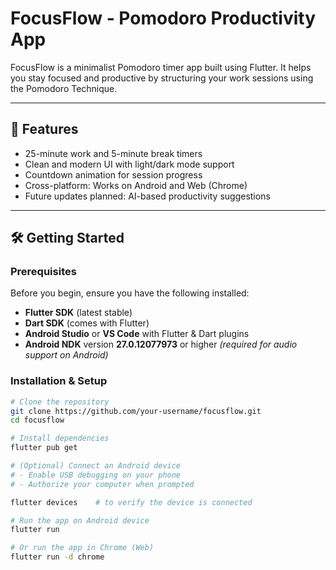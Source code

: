 # FocusFlow - Pomodoro Productivity App

FocusFlow is a minimalist Pomodoro timer app built using Flutter. It helps you stay focused and productive by structuring your work sessions using the Pomodoro Technique.

---

## 🚀 Features

- 25-minute work and 5-minute break timers
- Clean and modern UI with light/dark mode support
- Countdown animation for session progress
- Cross-platform: Works on Android and Web (Chrome)
- Future updates planned: AI-based productivity suggestions

---

## 🛠 Getting Started

### Prerequisites

Before you begin, ensure you have the following installed:

- **Flutter SDK** (latest stable)
- **Dart SDK** (comes with Flutter)
- **Android Studio** or **VS Code** with Flutter & Dart plugins
- **Android NDK** version **27.0.12077973** or higher *(required for audio support on Android)*

### Installation & Setup

```bash
# Clone the repository
git clone https://github.com/your-username/focusflow.git
cd focusflow

# Install dependencies
flutter pub get

# (Optional) Connect an Android device
# - Enable USB debugging on your phone
# - Authorize your computer when prompted

flutter devices    # to verify the device is connected

# Run the app on Android device
flutter run

# Or run the app in Chrome (Web)
flutter run -d chrome

